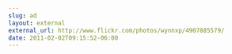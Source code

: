 ```yaml
---
slug: ad
layout: external
external_url: http://www.flickr.com/photos/wynnxp/4907885579/
date: 2011-02-02T09:15:52-06:00
---
```

